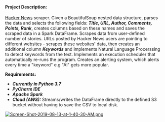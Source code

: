 #### Project Description:
[Hacker News](https://news.ycombinator.com) scraper. 
Given a BeautifulSoup nested data structure, parses the data and selects the following fields: ***Title, URL, Author, Comments, Points, Rank***,  creates columns based on these names and saves the scraped data in a Spark DataFrame. Scrapes data from user-defined number of stories.  URLs posted by Hacker News users are pointing to different websites - scrapes these websites' data, then creates an additional column ***Keywords*** and implements Natural Language Procerssing to detect keywords from the text. Implements an execution scheduler that automatically re-runs the program. Creates an alerting system, which alerts every time a "keyword" e.g "AI" gets more popular.

**Requirements:**
 - ***Currently in Python 3.7***
 - ***PyCharm IDE***
 - ***Apache Spark***
 - ***Cloud (AWS):***  Streams/writes the DataFrame directly to the defined S3 bucket without having to save the CSV  to local disk. 

[![Screen-Shot-2019-08-13-at-1-40-30-AM.png](https://i.postimg.cc/d3L30qLW/Screen-Shot-2019-08-13-at-1-40-30-AM.png)](https://postimg.cc/MfJqPJ0R)

